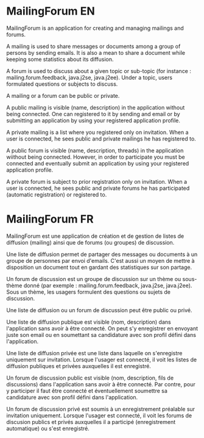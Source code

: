 # MailingForum EN 

<p> MailingForum is an application for creating and managing mailings and forums. </p>

<p> A mailing is used to share messages or documents among a group of persons by sending emails. It is also a mean to share a document while keeping some statistics about its diffusion. </p> 

<p> A forum is used to discuss about a given topic or sub-topic (for instance : mailing.forum.feedback, java.j2se, java.j2ee). Under a topic, users formulated questions or subjects to discuss. </p> 

<p> A mailing or a forum can be public or private. </p> 

<p> A public mailing is visible (name, description) in the application without being connected. One can registered to it by sending and email or by submitting an application by using your registered application profile. </p> 

<p> A private mailing is a list where you registered only on invitation. When a user is connected, he sees public and private mailings he has registered to. </p> 

<p> A public forum is visible (name, description, threads) in the application wiithout being connected. However, in order to participate you must be connected and eventually submit an application by using your registered application profile. </p> 

<p> A private forum is subject to prior registration only on invitation. When a user is connected, he sees public and private forums  he has participated (automatic registration) or registered to. </p>


# MailingForum FR 

<p> MailingForum est une application de création et de gestion de listes de diffusion (mailing) ainsi que de forums (ou groupes) de discussion. </p>  

<p> Une liste de diffusion permet de partager des messages ou documents à un groupe de personnes par envoi d'emails. C'est aussi un moyen de mettre à disposition un document tout en gardant des statistiques sur son partage. </p>

<p> Un forum de discussion est un groupe de discussion sur un thème ou sous-thème donné (par exemple : mailing.forum.feedback, java.j2se, java.j2ee). Sous un thème, les usagers formulent des questions ou sujets de discussion. </p>  

<p> Une liste de diffusion ou un forum de discussion peut être public ou privé. </p>

<p> Une liste de diffusion publique est visible (nom, description) dans l'application sans avoir à être connecté. On peut s'y enregistrer en envoyant juste son email ou en soumettant sa candidature avec son profil défini dans l'application. </p>  

<p> Une liste de diffusion privée est une liste dans laquelle on s'enregistre uniquement sur invitation. Lorsque l'usager est connecté, il voit les listes de diffusion publiques et privées auxquelles il est enregistré. </p> 

<p> Un forum de discussion public est visible (nom, description, fils de discussions) dans l'application sans avoir à être connecté. Par contre, pour y participer il faut être connecté et éventuellement soumettre sa candidature avec son profil défini dans l'application. </p>

<p> Un forum de discussion privé est soumis à un enregistrement préalable sur invitation uniquement. Lorsque l'usager est connecté, il voit les forums de discusion publics et privés auxquelles il a participé (enregistrement automatique) ou s'est enregistré. </p> 

